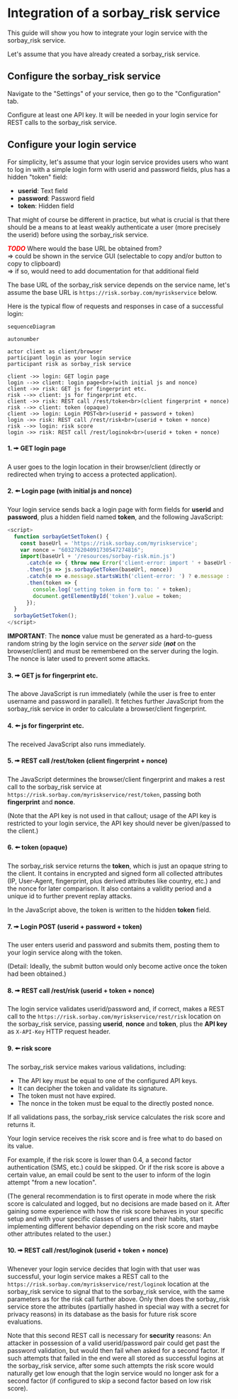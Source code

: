 # Integration of a sorbay_risk service

This guide will show you how to integrate your login service with the sorbay_risk service.

Let's assume that you have already created a sorbay_risk service.

## Configure the sorbay_risk service

Navigate to the "Settings" of your service, then go to the "Configuration" tab.

Configure at least one API key.
It will be needed in your login service for REST calls to the sorbay_risk service.

## Configure your login service

For simplicity, let's assume that your login service provides users who want to log in
with a simple login form with userid and password fields, plus has a hidden "token" field:

- **userid**: Text field
- **password**: Password field
- **token**: Hidden field

That might of course be different in practice, but what is crucial is that there should be a means to at least weakly authenticate a user (more precisely the userid) before using the sorbay_risk service.

<span style="color:red">***TODO***</span> Where would the base URL be obtained from?<br>
=> could be shown in the service GUI (selectable to copy and/or button to copy to clipboard)<br>
=> if so, would need to add documentation for that additional field

The base URL of the sorbay_risk service depends on the service name, let's assume the base URL is `https://risk.sorbay.com/myriskservice` below.

Here is the typical flow of requests and responses in case of a successful login:

```mermaid
sequenceDiagram

autonumber

actor client as client/browser
participant login as your login service
participant risk as sorbay_risk service

client ->> login: GET login page
login -->> client: login page<br>(with initial js and nonce)
client ->> risk: GET js for fingerprint etc.
risk -->> client: js for fingerprint etc.
client ->> risk: REST call /rest/token<br>(client fingerprint + nonce)
risk -->> client: token (opaque)
client ->> login: Login POST<br>(userid + password + token)
login ->> risk: REST call /rest/risk<br>(userid + token + nonce)
risk -->> login: risk score
login ->> risk: REST call /rest/loginok<br>(userid + token + nonce)
```

#### 1. 🠚 GET login page

A user goes to the login location in their browser/client
(directly or redirected when trying to access a protected application).

#### 2. 🠘 Login page (with initial js and nonce)

Your login service sends back a login page with form fields for **userid** and **password**,
plus a hidden field named **token**, and the following JavaScript:

```javascript
<script>
  function sorbayGetSetToken() {
    const baseUrl = 'https://risk.sorbay.com/myriskservice';
    var nonce = "603276204091730547274816";
    import(baseUrl + '/resources/sorbay-risk.min.js')
      .catch(e => { throw new Error('client-error: import ' + baseUrl + '/resources/sorbay-risk.min.js failed: ' + e); })
      .then(js => js.sorbayGetToken(baseUrl, nonce))
      .catch(e => e.message.startsWith('client-error: ') ? e.message : 'client-error: sorbayGetToken() failed: ' + e)
      .then(token => {
        console.log('setting token in form to: ' + token);
        document.getElementById('token').value = token;
      });
  }
  sorbayGetSetToken();
</script>
```

**IMPORTANT**: The **nonce** value must be generated as a hard-to-guess random string by the login service on the *server side* (***not*** on the browser/client) and must be remembered on the server during the login.
The nonce is later used to prevent some attacks.

#### 3. 🠚 GET js for fingerprint etc.

The above JavaScript is run immediately (while the user is free to enter username and password in parallel). It fetches further JavaScript from the sorbay_risk service in order to calculate a browser/client fingerprint.

#### 4. 🠘 js for fingerprint etc.

The received JavaScript also runs immediately.

#### 5. 🠚 REST call /rest/token (client fingerprint + nonce)

The JavaScript determines the browser/client fingerprint and makes a rest call to the sorbay_risk service at `https://risk.sorbay.com/myriskservice/rest/token`, passing both **fingerprint** and **nonce**.

(Note that the API key is not used in that callout; usage of the API key is restricted to your login service, the API key should never be given/passed to the client.)

#### 6. 🠘 token (opaque)

The sorbay_risk service returns the **token**, which is just an opaque string to the client. It contains in encrypted and signed form all collected attributes (IP, User-Agent, fingerprint, plus derived attributes like country, etc.) and the nonce for later comparison. It also contains a validity period and a unique id to further prevent replay attacks.

In the JavaScript above, the token is written to the hidden **token** field.

#### 7. 🠚 Login POST (userid + password + token)

The user enters userid and password and submits them, posting them to your login service along with the token.

(Detail: Ideally, the submit button would only become active once the token had been obtained.)

#### 8. 🠚 REST call /rest/risk (userid + token + nonce)

The login service validates userid/password and, if correct, makes a REST call to the `https://risk.sorbay.com/myriskservice/rest/risk` location on the sorbay_risk service, passing **userid**, **nonce** and **token**, plus the **API key** as `X-API-Key` HTTP request header.

#### 9. 🠘 risk score

The sorbay_risk service makes various validations, including:

- The API key must be equal to one of the configured API keys.
- It can decipher the token and validate its signature.
- The token must not have expired.
- The nonce in the token must be equal to the directly posted nonce.

If all validations pass, the sorbay_risk service calculates the risk score and returns it.

Your login service receives the risk score and is free what to do based on its value.

For example, if the risk score is lower than 0.4, a second factor authentication (SMS, etc.) could be skipped. Or if the risk score is above a certain value, an email could be sent to the user to inform of the login attempt "from a new location".

(The general recommendation is to first operate in mode where the risk score is calculated and logged, but no decisions are made based on it. After gaining some experience with how the risk score behaves in your specific setup and with your specific classes of users and their habits, start implementing different behavior depending on the risk score and maybe other attributes related to the user.)

#### 10. 🠚 REST call /rest/loginok (userid + token + nonce)

Whenever your login service decides that login with that user was successful, your login service makes a REST call to the `https://risk.sorbay.com/myriskservice/rest/loginok` location at the sorbay_risk service to signal that to the sorbay_risk service, with the same parameters as for the risk call further above. Only then does the sorbay_risk service store the attributes (partially hashed in special way with a secret for privacy reasons) in its database as the basis for future risk score evaluations.

Note that this second REST call is necessary for **security** reasons: An attacker in possession of a valid userid/password pair could get past the password validation, but would then fail when asked for a second factor. If such attempts that failed in the end were all stored as successful logins at the sorbay_risk service, after some such attempts the risk score would naturally get low enough that the login service would no longer ask for a second factor (if configured to skip a second factor based on low risk score).
